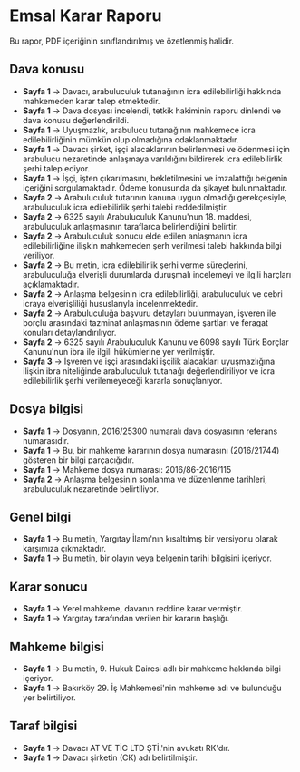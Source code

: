 # Emsal Karar Raporu

Bu rapor, PDF içeriğinin sınıflandırılmış ve özetlenmiş halidir.

## Dava konusu

- **Sayfa 1** → Davacı, arabuluculuk tutanağının icra edilebilirliği hakkında mahkemeden karar talep etmektedir.
- **Sayfa 1** → Dava dosyası incelendi, tetkik hakiminin raporu dinlendi ve dava konusu değerlendirildi.
- **Sayfa 1** → Uyuşmazlık, arabulucu tutanağının mahkemece icra edilebilirliğinin mümkün olup olmadığına odaklanmaktadır.
- **Sayfa 1** → Davacı şirket, işçi alacaklarının belirlenmesi ve ödenmesi için arabulucu nezaretinde anlaşmaya varıldığını bildirerek icra edilebilirlik şerhi talep ediyor.
- **Sayfa 1** → İşçi, işten çıkarılmasını, bekletilmesini ve imzalattığı belgenin içeriğini sorgulamaktadır. Ödeme konusunda da şikayet bulunmaktadır.
- **Sayfa 2** → Arabuluculuk tutarının kanuna uygun olmadığı gerekçesiyle, arabuluculuk icra edilebilirlik şerhi talebi reddedilmiştir.
- **Sayfa 2** → 6325 sayılı Arabuluculuk Kanunu'nun 18. maddesi, arabuluculuk anlaşmasının taraflarca belirlendiğini belirtir.
- **Sayfa 2** → Arabuluculuk sonucu elde edilen anlaşmanın icra edilebilirliğine ilişkin mahkemeden şerh verilmesi talebi hakkında bilgi veriliyor.
- **Sayfa 2** → Bu metin, icra edilebilirlik şerhi verme süreçlerini, arabuluculuğa elverişli durumlarda duruşmalı incelemeyi ve ilgili harçları açıklamaktadır.
- **Sayfa 2** → Anlaşma belgesinin icra edilebilirliği, arabuluculuk ve cebri icraya elverişliliği hususlarıyla incelenmektedir.
- **Sayfa 2** → Arabuluculuğa başvuru detayları bulunmayan, işveren ile borçlu arasındaki tazminat anlaşmasının ödeme şartları ve feragat konuları detaylandırılıyor.
- **Sayfa 2** → 6325 sayılı Arabuluculuk Kanunu ve 6098 sayılı Türk Borçlar Kanunu'nun ibra ile ilgili hükümlerine yer verilmiştir.
- **Sayfa 3** → İşveren ve işçi arasındaki işçilik alacakları uyuşmazlığına ilişkin ibra niteliğinde arabuluculuk tutanağı değerlendiriliyor ve icra edilebilirlik şerhi verilemeyeceği kararla sonuçlanıyor.

## Dosya bilgisi

- **Sayfa 1** → Dosyanın, 2016/25300 numaralı dava dosyasının referans numarasıdır.
- **Sayfa 1** → Bu, bir mahkeme kararının dosya numarasını (2016/21744) gösteren bir bilgi parçacığıdır.
- **Sayfa 1** → Mahkeme dosya numarası: 2016/86-2016/115
- **Sayfa 2** → Anlaşma belgesinin sonlanma ve düzenlenme tarihleri, arabuluculuk nezaretinde belirtiliyor.

## Genel bilgi

- **Sayfa 1** → Bu metin, Yargıtay İlamı'nın kısaltılmış bir versiyonu olarak karşımıza çıkmaktadır.
- **Sayfa 1** → Bu metin, bir olayın veya belgenin tarihi bilgisini içeriyor.

## Karar sonucu

- **Sayfa 1** → Yerel mahkeme, davanın reddine karar vermiştir.
- **Sayfa 1** → Yargıtay tarafından verilen bir kararın başlığı.

## Mahkeme bilgisi

- **Sayfa 1** → Bu metin, 9. Hukuk Dairesi adlı bir mahkeme hakkında bilgi içeriyor.
- **Sayfa 1** → Bakırköy 29. İş Mahkemesi'nin mahkeme adı ve bulunduğu yer belirtiliyor.

## Taraf bilgisi

- **Sayfa 1** → Davacı AT VE TİC LTD ŞTİ.'nin avukatı RK'dır.
- **Sayfa 1** → Davacı şirketin (CK) adı belirtilmiştir.

